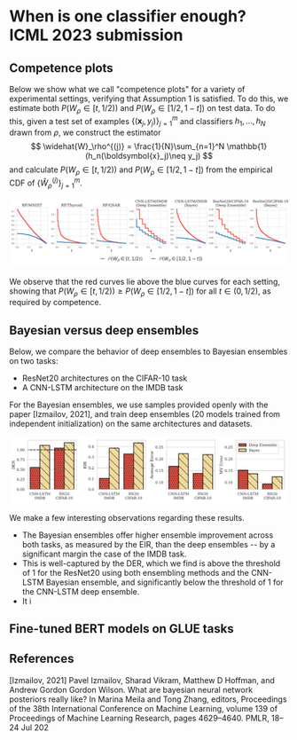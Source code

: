# When is one classifier enough? ICML 2023 submission

## Competence plots

Below we show what we call "competence plots" for a variety of experimental settings, verifying that Assumption 1 is satisfied. To do this, we estimate both $P(W_\rho \in [t,1/2))$ and $P(W_\rho \in [1/2, 1-t])$ on test data. To do this, given a test set of examples $\{(\boldsymbol{x}_j,y_j)\}_{j=1}^m$ and classifiers $h_1,\dots,h_N$ drawn from $\rho$, we construct the estimator
$$
\widehat{W}_\rho^{(j)} = \frac{1}{N}\sum_{n=1}^N \mathbb{1}(h_n(\boldsymbol{x}_j)\neq y_j)
$$
and calculate $P(W_\rho \in [t,1/2))$ and $P(W_\rho \in [1/2, 1-t])$ from the empirical CDF of $\{\widehat{W}_\rho^{(j)}\}_{j=1}^m$.

![](figs/competence_plots_v4.png)

We observe that the red curves lie above the blue curves for each setting, showing that $P(W_\rho \in [t,1/2)) \geq P(W_\rho \in [1/2, 1-t])$ for all $t\in (0,1/2)$, as required by competence.

## Bayesian versus deep ensembles

Below, we compare the behavior of deep ensembles to Bayesian ensembles on two tasks:

- ResNet20 architectures on the CIFAR-10 task
- A CNN-LSTM architecture on the IMDB task

For the Bayesian ensembles, we use samples provided openly with the paper [Izmailov, 2021], and train deep ensembles (20 models trained from independent initialization) on the same architectures and datasets.

![](figs/bayes_vs_deep_ensemble_v2.png)

We make a few interesting observations regarding these results.

- The Bayesian ensembles offer higher ensemble improvement across both tasks, as measured by the EIR, than the deep ensembles -- by a significant margin the case of the IMDB task. 
- This is well-captured by the DER, which we find is above the threshold of 1 for the ResNet20 using both ensembling methods and the CNN-LSTM Bayesian ensemble, and significantly below the threshold of 1 for the CNN-LSTM deep ensemble.
- It i

## Fine-tuned BERT models on GLUE tasks



## References

[Izmailov, 2021] Pavel Izmailov, Sharad Vikram, Matthew D Hoffman, and Andrew Gordon Gordon Wilson.
What are bayesian neural network posteriors really like? In Marina Meila and Tong Zhang,
editors, Proceedings of the 38th International Conference on Machine Learning, volume 139 of
Proceedings of Machine Learning Research, pages 4629–4640. PMLR, 18–24 Jul 202